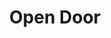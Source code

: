 ---
pid: ws51
title: Open Door
location_transcription: non-homogenous centralized area in Philly
coordinates: "[-75.152449618315, 39.94688453806]"
zipcode: '19106'
gen_neighborhood: Center City
neighborhood: Society Hill,Old City
outside_phl: 
age: '73'
age_range: 70+
instagram: 
image_file_name: ws_51.jpg
proposal_transcription: |-
  An Open Door- All can walk through. Resisting to write your name/where you're from
  out of weather - hardy, sculpted material
topic: Unity
topic_summary: '0'
type: Sculpture Statue,Arch
keywords_other: 
credit: 
image_labels: 
twitter: 
facebook: 
permalink: "/monuments/ws51/"
layout: item-page
---